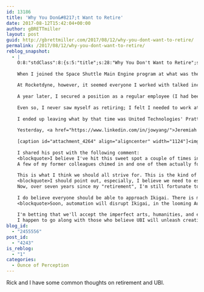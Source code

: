 ```yaml
---
id: 13186
title: 'Why You Don&#8217;t Want to Retire'
date: 2017-08-12T15:42:04+00:00
author: gBRETTmiller
layout: post
guid: http://gbrettmiller.com/2017/08/12/why-you-dont-want-to-retire/
permalink: /2017/08/12/why-you-dont-want-to-retire/
reblog_snapshot:
  - |
    O:8:"stdClass":8:{s:5:"title";s:28:"Why You Don't Want to Retire";s:4:"type";s:4:"post";s:9:"mime_type";s:0:"";s:6:"format";b:0;s:12:"modified_gmt";s:19:"2017-08-12 15:34:20";s:9:"permalink";s:59:"http://rickladd.com/2017/08/12/why-you-dont-want-to-retire/";s:7:"content";s:6322:"<div class="reblogged-content">
    
    When I joined the Space Shuttle Main Engine program at what was then Rockwell International's Rocketdyne division, I had never heard the men in my life use the word "retirement." The reason; they were mostly small businessmen who expected to work until they dropped dead. And that's exactly what happened to every one of them.
    
    At Rocketdyne, however, it seemed everyone I worked with talked incessantly about retirement. They also talked a lot about what they'd do if they won the lottery, but that's another story.
    
    A year later, I secured a position as a regular employee (I had been a temp; what they called a "job shopper") and had to make decisions regarding my future retirement. Most notable of those decisions was whether or not to participate in the company's 401K program. At the time, the decision was a no-brainer. The company matched employee contributions dollar for dollar, up to 8% of one's gross income. It was a way to save up a fair amount of money as a nest egg.
    
    Even so, I never saw myself as retiring; I felt I needed to work at something until I either died or was so infirm or incapacitated I wouldn't be capable of anything useful. I fully expected to work at Rocketdyne until I was at least eighty, despite the fact I had little reason to believe I would live that long.
    
    I ended up leaving what by that time was United Technologies' Pratt &amp; Whitney Rocketdyne division. That was over seven years ago and I'm still not retired. I don't expect I ever will retire and, frankly, the concept still means little to me. I do, however, enjoy some retirement income from that original 401K, as well as a small pension and social security. It's not enough for me to stop working, but I really don't want to stop. Here's why.
    
    Yesterday, <a href="https://www.linkedin.com/in/jowyang/">Jeremiah Owyang</a> posted a graphic on Facebook that caught my eye. It depicts a Japanese concept called Ikigai, which the people who live in Okinawa, Japan live — and live long — by. The concept translates roughly into “the reason you get out of bed in the morning.” It makes an interesting Venn diagram, as you can see below.
    
    [caption id="attachment_4264" align="aligncenter" width="1124"]<img class="alignnone size-full wp-image-4264" src="https://gbrettmiller.files.wordpress.com/2017/08/ikigai.jpg" alt="Ikigai" width="1124" height="1063" data-originalSrc="https://rickladd.files.wordpress.com/2017/08/ikigai.jpg" data-rehosted="1"> The "Sweet Spot" Most All of us Would Like to Achieve[/caption]
    
    I shared his post with the following comment:
    <blockquote>I believe I've hit this sweet spot a couple of times in my life, most notably when I worked on the Space Shuttle Main Engine program. I'm pretty close to it now as well, working with Quantellia and machine learning. How about you?</blockquote>
    A few of my former colleagues chimed in and one of them actually found the original article in which the graphic had appeared. It's short and not that old. The title is "<em><strong>Why North Americans should consider dumping age-old retirement</strong></em>." You can find it <a href="https://www.thestar.com/life/relationships/2016/09/06/why-north-americans-should-consider-dumping-age-old-retirement-pasricha.html">here</a> if you'd care to read it.
    
    This is what I think we should all strive for. This is the kind of balance that brings peace of mind and contentment. I'm lucky to have experienced Ikigai in much of my work life. In explanation of how I felt I was working on "What the world needs," I later commented:
    <blockquote>I should point out, especially, I believe we need to establish not merely a scientific outpost off-planet, but a cultural outpost as well. I have no doubt Earth will experience an ELE someday and we need to get established elsewhere, if for no other reason than to repopulate the Earth after such an event, and have a leg up recalling all that we'd accomplished until that unfortunate event. Perhaps we'll be able to divert any asteroids or comets we discover heading our way, and such a place won't be necessary, but there's no way to be completely sure of our ability to avoid catastrophe. I, therefore, felt it was somewhat of a sacred duty to play whatever small role I could to get humans into space. It's why the cancellation of the Shuttle program - when there was nothing in the pipeline to replace it - was so disconcerting to me. It was a big reason I accepted an early severance package offered to all employees over 60 (I was almost 63 when they made it).</blockquote>
    Now, over seven years since my "retirement", I'm still fortunate to be working on something I believe the world needs (though there's considerable dispute over whether it will destroy us in the long run). The only place I fall short is in the area of doing what I'm good at. This is because I'm not a data scientist or a designer or programmer. I am, however, a reasonably good salesman and have other skills I'm bringing to bear on my work with Quantellia. I expect my studies and experiences will fill up this hole reasonably soon.
    
    I do believe everyone should be able to approach Ikigai. There is much the world needs and, despite the predicted crisis expected when the machines take over the world and millions of jobs disappear, there will still be lots we can do to lead fulfilling lives. I am a supporter of <a href="https://futurism.com/images/universal-basic-income-answer-automation/">universal basic income</a> (UBI) and find Jeremiah's closing words from his Facebook post instructive:
    <blockquote>Soon, automation will disrupt Ikigai, in the looming Autonomous World, and we'll need to reset what our "reason for being" is.
    
    I'm betting that we'll accept the imperfect arts, humanities, and engage in wellness and fitness for longevity.</blockquote>
    I happen to go along with those who believe UBI will unleash creativity and entrepreneurship, though I recognize the pitfalls it may present as well. Regardless, there is a looming crisis and, frankly, my current efforts in selling machine learning services and products, is accelerating it. I doubt we can step back from the cliff, so it may be time to give everyone a kind of "golden parachute"; at least one sufficient to allow them a soft landing when that crisis arrives.</div>";s:15:"images_mirrored";i:1;}
blog_id:
  - "2455556"
post_id:
  - "4243"
is_reblog:
  - "1"
categories:
  - Ounce of Perception
---
```

Rick and I have some common thoughts on retirement and UBI.